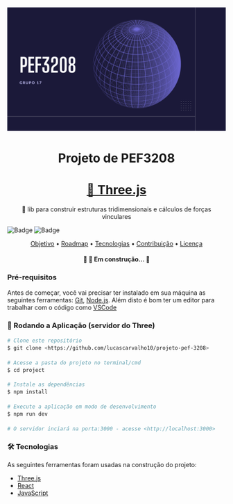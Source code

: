 <h1 align="center">
  <img alt="PEF3208" title="#pef3208" src=./pef3208.png" />
</h1>

<h1 align="center">Projeto de PEF3208</h1>

<h1 align="center">
    <a href="https://threejs.org/">🔗 Three.js</a>
</h1>
<p align="center">🚀 lib para construir estruturas tridimensionais e cálculos de forças vinculares</p>


![Badge](https://img.shields.io/badge/Poli-USP-%add8e6?style=for-the-badge&logo=ghost)
![Badge](https://img.shields.io/badge/PEF-3208-%1234a5?style=for-the-badge&logo=ghost)


<p align="center">
 <a href="#objetivo">Objetivo</a> •
 <a href="#roadmap">Roadmap</a> • 
 <a href="#tecnologias">Tecnologias</a> • 
 <a href="#contribuicao">Contribuição</a> • 
 <a href="#licenc-a">Licença</a> 
</p>

<h4 align="center"> 
	🚧  🚀 Em construção...  🚧
</h4>

### Pré-requisitos

Antes de começar, você vai precisar ter instalado em sua máquina as seguintes ferramentas:
[Git](https://git-scm.com), [Node.js](https://nodejs.org/en/). 
Além disto é bom ter um editor para trabalhar com o código como [VSCode](https://code.visualstudio.com/)

### 🎲 Rodando a Aplicação (servidor do Three)

```bash
# Clone este repositório
$ git clone <https://github.com/lucascarvalho10/projeto-pef-3208>

# Acesse a pasta do projeto no terminal/cmd
$ cd project

# Instale as dependências
$ npm install

# Execute a aplicação em modo de desenvolvimento
$ npm run dev

# O servidor inciará na porta:3000 - acesse <http://localhost:3000>
```
		  

### 🛠 Tecnologias

As seguintes ferramentas foram usadas na construção do projeto:

- [Three.js](https://threejs.org/)
- [React](https://react-js.org/)
- [JavaScript](https://javascript.info/js)

